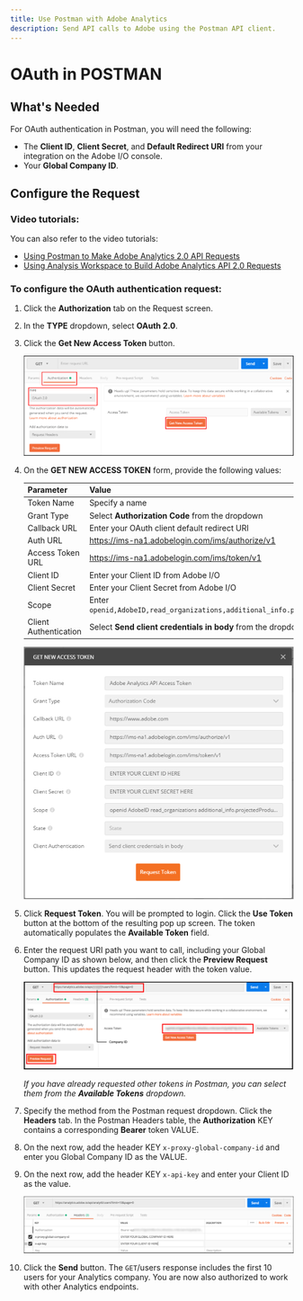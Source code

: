```yaml
---
title: Use Postman with Adobe Analytics
description: Send API calls to Adobe using the Postman API client.
---
```


# OAuth in POSTMAN

## What's Needed

For OAuth authentication in Postman, you will need the following:

* The **Client ID**, **Client Secret**, and **Default Redirect URI** from your integration on the Adobe I/O console.
* Your **Global Company ID**. 

## Configure the Request

### Video tutorials:
You can also refer to the video tutorials:

* [Using Postman to Make Adobe Analytics 2.0 API Requests](https://www.youtube.com/watch?v=lrg1MuVi0Fo)
* [Using Analysis Workspace to Build Adobe Analytics API 2.0 Requests](https://www.youtube.com/watch?v=j1kI3peSXhY)

### To configure the OAuth authentication request:

1.  Click the **Authorization** tab on the Request screen.
1.  In the **TYPE** dropdown, select **OAuth 2.0**.
1.  Click the **Get New Access Token** button.

    ![configure Postman request 1](../../images/configure-Postman-request1.png)

1.  On the **GET NEW ACCESS TOKEN** form, provide the following values:

    | Parameter             | Value       |
    |-------------------------|-----------|
    | Token Name            | Specify a name  |
    | Grant Type            | Select **Authorization Code** from the dropdown |
    | Callback URL          | Enter your OAuth client default redirect URI |
    | Auth URL              | <https://ims-na1.adobelogin.com/ims/authorize/v1> |
    | Access Token URL      | <https://ims-na1.adobelogin.com/ims/token/v1> |
    | Client ID             | Enter your Client ID from Adobe I/O |
    | Client Secret         | Enter your Client Secret from Adobe I/O |
    | Scope                 | Enter `openid,AdobeID,read_organizations,additional_info.projectedProductContext,additional_info.job_function` |
    | Client Authentication | Select **Send client credentials in body** from the dropdown |

    ![Postman Oauth Step 3](../../images/postman-oauth2-step3.png)

1.  Click **Request Token**. You will be prompted to login. Click the **Use Token** button at the bottom of the resulting pop up screen. The token automatically populates the **Available Token** field.

1. Enter the request URI path you want to call, including your Global Company ID as shown below, and then click the **Preview Request** button. This updates the request header with the token value.

    ![Postman Oauth Step 4](../../images/postman-oauth2-step4.png)

    *If you have already requested other tokens in Postman, you can select them from the **Available Tokens** dropdown.*

1. Specify the method from the Postman request dropdown. Click the **Headers** tab. In the Postman Headers table, the **Authorization** KEY contains a corresponding **Bearer** token VALUE.

1. On the next row, add the header KEY `x-proxy-global-company-id` and enter you Global Company ID as the VALUE.

1. On the next row, add the header KEY `x-api-key` and enter your Client ID as the value.

    ![Postman Oauth Step 5](../../images/postman-oauth2-step5.png)

1. Click the **Send** button. The `GET`/users response includes the first 10 users for your Analytics company. You are now also authorized to work with other Analytics endpoints.
